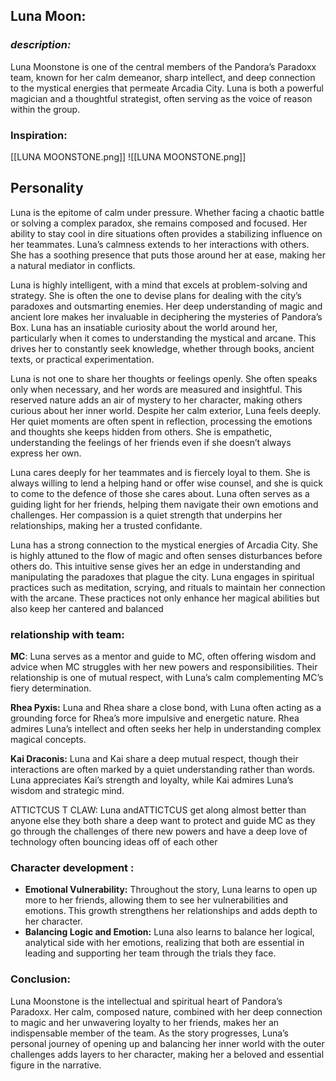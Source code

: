 ## **Luna Moon:**
### *description:*
Luna Moonstone is one of the central members of the Pandora’s Paradoxx team, known for her calm demeanor, sharp intellect, and deep connection to the mystical energies that permeate Arcadia City. Luna is both a powerful magician and a thoughtful strategist, often serving as the voice of reason within the group.
### **Inspiration:**
[[LUNA MOONSTONE.png]]
![[LUNA MOONSTONE.png]]
## **Personality**
Luna is the epitome of calm under pressure. Whether facing a chaotic battle or solving a complex paradox, she remains composed and focused. Her ability to stay cool in dire situations often provides a stabilizing influence on her teammates. Luna’s calmness extends to her interactions with others. She has a soothing presence that puts those around her at ease, making her a natural mediator in conflicts.

Luna is highly intelligent, with a mind that excels at problem-solving and strategy. She is often the one to devise plans for dealing with the city’s paradoxes and outsmarting enemies. Her deep understanding of magic and ancient lore makes her invaluable in deciphering the mysteries of Pandora’s Box. Luna has an insatiable curiosity about the world around her, particularly when it comes to understanding the mystical and arcane. This drives her to constantly seek knowledge, whether through books, ancient texts, or practical experimentation.

Luna is not one to share her thoughts or feelings openly. She often speaks only when necessary, and her words are measured and insightful. This reserved nature adds an air of mystery to her character, making others curious about her inner world. Despite her calm exterior, Luna feels deeply. Her quiet moments are often spent in reflection, processing the emotions and thoughts she keeps hidden from others. She is empathetic, understanding the feelings of her friends even if she doesn’t always express her own.

 Luna cares deeply for her teammates and is fiercely loyal to them. She is always willing to lend a helping hand or offer wise counsel, and she is quick to come to the defence of those she cares about. Luna often serves as a guiding light for her friends, helping them navigate their own emotions and challenges. Her compassion is a quiet strength that underpins her relationships, making her a trusted confidante.

 Luna has a strong connection to the mystical energies of Arcadia City. She is highly attuned to the flow of magic and often senses disturbances before others do. This intuitive sense gives her an edge in understanding and manipulating the paradoxes that plague the city. Luna engages in spiritual practices such as meditation, scrying, and rituals to maintain her connection with the arcane. These practices not only enhance her magical abilities but also keep her cantered and balanced
 
### **relationship with team:**
**MC**: Luna serves as a mentor and guide to MC, often offering wisdom and advice when MC struggles with her new powers and responsibilities. Their relationship is one of mutual respect, with Luna’s calm complementing MC’s fiery determination.

**Rhea Pyxis:** Luna and Rhea share a close bond, with Luna often acting as a grounding force for Rhea’s more impulsive and energetic nature. Rhea admires Luna’s intellect and often seeks her help in understanding complex magical concepts.

**Kai Draconis:** Luna and Kai share a deep mutual respect, though their interactions are often marked by a quiet understanding rather than words. Luna appreciates Kai’s strength and loyalty, while Kai admires Luna’s wisdom and strategic mind.

ATTICTCUS T CLAW: Luna andATTICTCUS  get along almost better than anyone else they both share a deep want to protect and guide MC  as they go through the challenges of there new powers  and have a deep love  of technology often bouncing ideas off of each other 

### **Character development :**
- **Emotional Vulnerability:** Throughout the story, Luna learns to open up more to her friends, allowing them to see her vulnerabilities and emotions. This growth strengthens her relationships and adds depth to her character.
- **Balancing Logic and Emotion:** Luna also learns to balance her logical, analytical side with her emotions, realizing that both are essential in leading and supporting her team through the trials they face.

### **Conclusion:**

Luna Moonstone is the intellectual and spiritual heart of Pandora’s Paradoxx. Her calm, composed nature, combined with her deep connection to magic and her unwavering loyalty to her friends, makes her an indispensable member of the team. As the story progresses, Luna’s personal journey of opening up and balancing her inner world with the outer challenges adds layers to her character, making her a beloved and essential figure in the narrative.